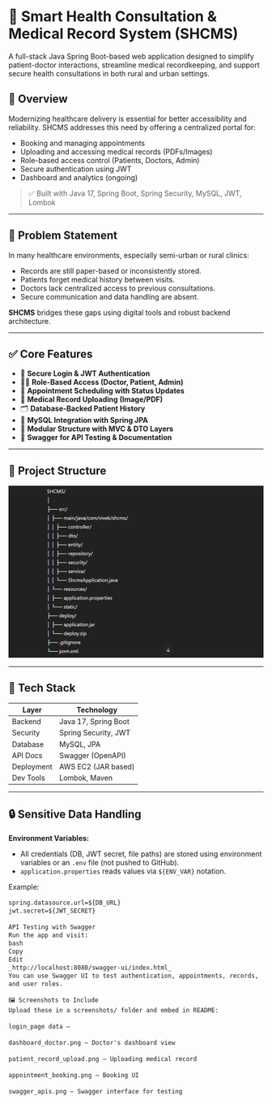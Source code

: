 # 🏥 Smart Health Consultation & Medical Record System (SHCMS)

A full-stack Java Spring Boot-based web application designed to simplify patient-doctor interactions, streamline medical recordkeeping, and support secure health consultations in both rural and urban settings.

## 📌 Overview

Modernizing healthcare delivery is essential for better accessibility and reliability. SHCMS addresses this need by offering a centralized portal for:

- Booking and managing appointments
- Uploading and accessing medical records (PDFs/Images)
- Role-based access control (Patients, Doctors, Admin)
- Secure authentication using JWT
- Dashboard and analytics (ongoing)

> ✅ Built with Java 17, Spring Boot, Spring Security, MySQL, JWT, Lombok

---

## 🎯 Problem Statement

In many healthcare environments, especially semi-urban or rural clinics:

- Records are still paper-based or inconsistently stored.
- Patients forget medical history between visits.
- Doctors lack centralized access to previous consultations.
- Secure communication and data handling are absent.

**SHCMS** bridges these gaps using digital tools and robust backend architecture.

---

## ✅ Core Features

- 🔐 **Secure Login & JWT Authentication**
- 🧑‍⚕️ **Role-Based Access (Doctor, Patient, Admin)**
- 📅 **Appointment Scheduling with Status Updates**
- 📂 **Medical Record Uploading (Image/PDF)**
- 🗂️ **Database-Backed Patient History**
- 💾 **MySQL Integration with Spring JPA**
- 🧱 **Modular Structure with MVC & DTO Layers**
- 🧪 **Swagger for API Testing & Documentation**

---

## 📁 Project Structure

![Image alt](https://github.com/Vivek0375/SHCMS/blob/9d5349fb37e34577a06aeebe4ab6162561020460/shcms-image/Screenshot%202025-07-07%20165439.png)

---

## 🚀 Tech Stack

| Layer         | Technology              |
|---------------|--------------------------|
| Backend       | Java 17, Spring Boot     |
| Security      | Spring Security, JWT     |
| Database      | MySQL, JPA               |
| API Docs      | Swagger (OpenAPI)        |
| Deployment    | AWS EC2 (JAR based)      |
| Dev Tools     | Lombok, Maven            |

---

## 🔒 Sensitive Data Handling

**Environment Variables:**
- All credentials (DB, JWT secret, file paths) are stored using environment variables or an `.env` file (not pushed to GitHub).
- `application.properties` reads values via `${ENV_VAR}` notation.

Example:
```properties
spring.datasource.url=${DB_URL}
jwt.secret=${JWT_SECRET}

API Testing with Swagger
Run the app and visit:
bash
Copy
Edit
_http://localhost:8080/swagger-ui/index.html_
You can use Swagger UI to test authentication, appointments, records, and user roles.

🖼️ Screenshots to Include
Upload these in a screenshots/ folder and embed in README:

login_page data – 

dashboard_doctor.png – Doctor's dashboard view

patient_record_upload.png – Uploading medical record

appointment_booking.png – Booking UI

swagger_apis.png – Swagger interface for testing


